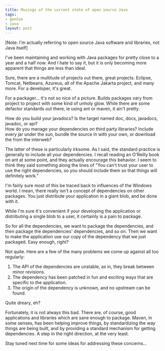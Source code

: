 ```yaml
--- 
title: Musings of the current state of open source Java
tags: 
- gentoo
- java
layout: post
---
```


<p>[Note: I'm actually referring to open source Java software and libraries, not Java itself]</p>

<p>I've been maintaining and working with Java packages for pretty close to a year and a half now. And I hate to say it, but it is only becoming more apparent that things are less than ideal.</p>

<p>Sure, there are a multitude of projects out there, great projects. Eclipse, Tomcat, Netbeans, Azureus, all of the Apache Jakarta project, and many more. For a developer, it's great.</p>

<p>For a packager... it's not so nice of a picture. Builds packages vary from project to project with some kind of unholy glow. While there are some defactor standards out there, ie using ant or maven, it ain't pretty.</p>

<p>How do you build your javadocs? Is the target named doc, docs, javadocs, javadoc, or api?<br>
How do you manage your dependencies on third party libraries? Include every jar under the sun, bundle the source in with your own, or download the from the interweb?</p>

<p>The latter of these is particularly irksome. As I said, the standard practice is generally to include all your dependencies. I recall reading an O'Reilly book on ant at some point, and they actually encourage this behavior. I seem to think they said something along the lines of "You can't trust your user to use the right dependencies, so you should include them so that things will definitely work."</p>

<p>I'm fairly sure most of this be traced back to influences of the Windows world. I mean, there really isn't a concept of dependencies on other packages. You just distribute your application in a giant blob, and be done with it.</p>

<p>While I'm sure it's convenient if your developing the application or distributing a single blob to a user, it certainly is a pain to package.</p>

<p>So for all the dependencies, we want to package the dependencies, and then package the dependencies' dependencies, and so on. Then we want to make the application use our copy of the dependency that we just packaged. Easy enough, right?</p>

<p>Not quite. Here are a few of the many problems we come up against all too regularly:
</p>
<ol>
  <li>The API of the dependencies are unstable, as in, they break between minor revisions.</li>
  <li>The dependency has been patched in fun and exciting ways that are specific to the application.</li>
  <li>The origin of the dependency is unknown, and no upstream can be found.</li>
</ol>

<p>Quite dreary, eh?</p>

<p>Fortunately, it is not always this bad. There are, of course, good applications and libraries which are sane enough to package. Maven, in some senses, has been helping improve things, by standardizing the way things are being built, and by providing a standard mechanism for getting dependencies. A step in the right direction, at the very least.</p>

<p>Stay tuned next time for some ideas for addressing these concerns...</p>					
